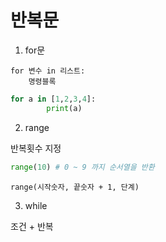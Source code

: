 # 반복문

1. for문

```
for 변수 in 리스트:
    명령블록
```

```py
for a in [1,2,3,4]:
        print(a)
```

2. range

반복횟수 지정

```py
range(10) # 0 ~ 9 까지 순서열을 반환
```

```
range(시작숫자, 끝숫자 + 1, 단계)
```

3. while

조건 + 반복
